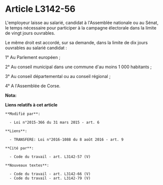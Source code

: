 # Article L3142-56

L'employeur laisse au salarié, candidat à l'Assemblée nationale ou au Sénat, le temps nécessaire pour participer à la
campagne électorale dans la limite de vingt jours ouvrables. 

Le même droit est accordé, sur sa demande, dans la limite de dix jours ouvrables au salarié candidat : 

1° Au Parlement européen ; 

2° Au conseil municipal dans une commune d'au moins 1 000 habitants ; 

3° Au conseil départemental ou au conseil régional ; 

4° A l'Assemblée de Corse.

**Nota:**



**Liens relatifs à cet article**

	**Modifié par**:

	  - Loi n°2015-366 du 31 mars 2015 - art. 6

	**Liens**:

	  - TRANSFERE: Loi n°2016-1088 du 8 août 2016 - art. 9

	**Cité par**:

	  - Code du travail - art. L3142-57 (V)

	**Nouveaux textes**:

	  - Code du travail - art. L3142-66 (V)
	  - Code du travail - art. L3142-79 (V)
